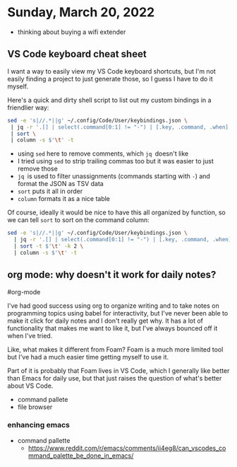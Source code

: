 # Sunday, March 20, 2022

- thinking about buying a wifi extender

## VS Code keyboard cheat sheet

I want a way to easily view my VS Code keyboard shortcuts, but I'm not easily finding a project to just generate those, so I guess I have to do it myself.

Here's a quick and dirty shell script to list out my custom bindings in a friendlier way:

```bash
sed -e 's|//.*||g' ~/.config/Code/User/keybindings.json \
 | jq -r '.[] | select(.command[0:1] != "-") | [.key, .command, .when] | @tsv' \
 | sort \
 | column -s $'\t' -t
```

- using `sed` here to remove comments, which `jq `doesn't like
- I tried using `sed` to strip trailing commas too but it was easier to just remove those
- `jq `is used to filter unassignments (commands starting with `-`) and format the JSON as TSV data
- `sort` puts it all in order
- `column` formats it as a nice table

Of course, ideally it would be nice to have this all organized by function, so we can tell `sort` to sort on the command column:

```bash
sed -e 's|//.*||g' ~/.config/Code/User/keybindings.json \
  | jq -r '.[] | select(.command[0:1] != "-") | [.key, .command, .when] | @tsv' \
  | sort -t $'\t' -k 2 \
  | column -s $'\t' -t
```

## org mode: why doesn't it work for daily notes?

#org-mode

I've had good success using org to organize writing and to take notes on programming topics using babel for interactivity, but I've never been able to make it click for daily notes and I don't really get why. It has a lot of functionality that makes me want to like it, but I've always bounced off it when I've tried.

Like, what makes it different from Foam? Foam is a much more limited tool but I've had a much easier time getting myself to use it.

Part of it is probably that Foam lives in VS Code, which I generally like better than Emacs for daily use, but that just raises the question of what's better about VS Code.

- command pallete
- file browser

### enhancing emacs

- command pallette
  - https://www.reddit.com/r/emacs/comments/ii4eg8/can_vscodes_command_palette_be_done_in_emacs/